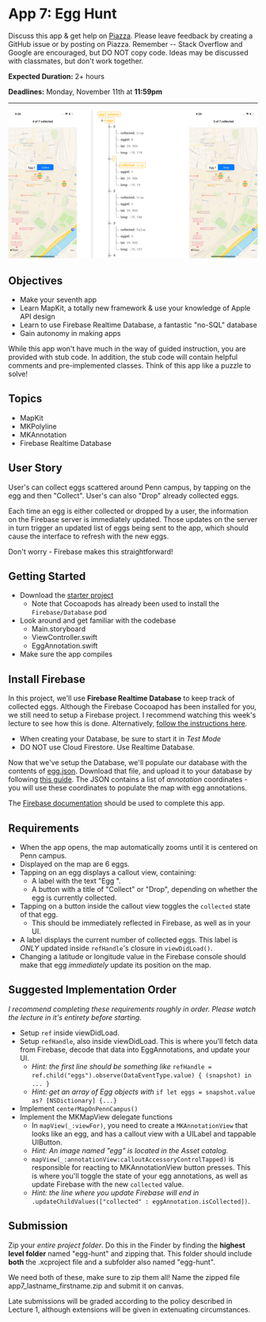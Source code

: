 # App 7: Egg Hunt

Discuss this app & get help on [Piazza](tiny.cc/cis195-piazza).
Please leave feedback by creating a GitHub issue or by posting on Piazza.
Remember -- Stack Overflow and Google are encouraged, but DO NOT copy code. Ideas may be discussed with classmates, but don't work together.

**Expected Duration:** 2+ hours

**Deadlines:** Monday, November 11th at **11:59pm**

- - - -

![](/apps/app-7/assets/fig1.png?raw=true)

## Objectives
* Make your seventh app
* Learn MapKit, a totally new framework & use your knowledge of Apple API design
* Learn to use Firebase Realtime Database, a fantastic "no-SQL" database
* Gain autonomy in making apps

While this app won't have much in the way of guided instruction, you are provided with stub code. In addition, the stub code will contain helpful comments and pre-implemented classes. Think of this app like a puzzle to solve!

## Topics
* MapKit
* MKPolyline
* MKAnnotation
* Firebase Realtime Database

## User Story
User's can collect eggs scattered around Penn campus, by tapping on the egg and then "Collect". User's can also "Drop" already collected eggs.

Each time an egg is either collected or dropped by a user, the information on the Firebase server is immediately updated. Those updates on the server in turn trigger an updated list of eggs being sent to the app, which should cause the interface to refresh with the new eggs.

Don't worry - Firebase makes this straightforward!

## Getting Started
* Download the [starter project](/apps/app-6/assets/egg-hunt.zip?raw=true)
    - Note that Cocoapods has already been used to install the `Firebase/Database` pod
* Look around and get familiar with the codebase
    - Main.storyboard
    - ViewController.swift
    - EggAnnotation.swift
* Make sure the app compiles

## Install Firebase
In this project, we'll use **Firebase Realtime Database** to keep track of collected eggs. Although the Firebase Cocoapod has been installed for you, we still need to setup a Firebase project. I recommend watching this week's lecture to see how this is done. Alternatively, [follow the instructions here](https://firebase.google.com/docs/database/ios/start).
* When creating your Database, be sure to start it in *Test Mode*
* DO NOT use Cloud Firestore. Use Realtime Database.

Now that we've setup the Database, we'll populate our database with the contents of [egg.json](/apps/app-6/assets/eggs.json?raw=true). Download that file, and upload it to your database by following [this guide](https://support.google.com/firebase/answer/6386780?hl=en). The JSON contains a list of *annotation* coordinates - you will use these coordinates to populate the map with egg annotations.

The [Firebase documentation](https://firebase.google.com/docs/database/ios/read-and-write) should be used to complete this app.

## Requirements
* When the app opens, the map automatically zooms until it is centered on Penn campus.
* Displayed on the map are 6 eggs.
* Tapping on an egg displays a callout view, containing:
    - A label with the text "Egg <ID>".
    - A button with a title of "Collect" or "Drop", depending on whether the egg is currently collected.
* Tapping on a button inside the callout view toggles the `collected` state of that egg.
    - This should be immediately reflected in Firebase, as well as in your UI.
* A label displays the current number of collected eggs. This label is *ONLY* updated inside `refHandle`'s closure in `viewDidLoad()`.
* Changing a latitude or longitude value in the Firebase console should make that egg *immediately* update its position on the map.

## Suggested Implementation Order
*I recommend completing these requirements roughly in order. Please watch the lecture in it's entirety before starting.*

* Setup `ref` inside viewDidLoad.
* Setup `refHandle`, also inside viewDidLoad. This is where you'll fetch data from Firebase, decode that data into EggAnnotations, and update your UI.
    - *Hint: the first line should be something like* `refHandle = ref.child("eggs").observe(DataEventType.value) { (snapshot) in ... }`
    - *Hint: get an array of Egg objects with* `if let eggs = snapshot.value as? [NSDictionary] {...}`
* Implement `centerMapOnPennCampus()`
* Implement the MKMapView delegate functions
    - In `mapView(_:viewFor)`, you need to create a `MKAnnotationView` that looks like an egg, and has a callout view with a UILabel and tappable UIButton.
    - *Hint: An image named "egg" is located in the Asset catalog.*
    - `mapView(_:annotationView:calloutAccessoryControlTapped)` is responsible for reacting to MKAnnotationView button presses. This is where you'll toggle the state of your egg annotations, as well as update Firebase with the new `collected` value.
    - *Hint: the line where you update Firebase will end in* `.updateChildValues(["collected" : eggAnnotation.isCollected])`.

## Submission
Zip your *entire project folder*. Do this in the Finder by finding the **highest level folder** named "egg-hunt" and zipping that. This folder should include **both** the .xcproject file and a subfolder also named "egg-hunt". 

We need both of these, make sure to zip them all! Name the zipped file app7_lastname_firstname.zip and submit it on canvas.

Late submissions will be graded according to the policy described in Lecture 1, although extensions will be given in extenuating circumstances.
